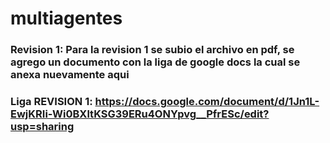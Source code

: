 # multiagentes

### Revision 1: Para la revision 1 se subio el archivo en pdf, se agrego un documento con la liga de google docs la cual se anexa nuevamente aqui
### Liga REVISION 1: https://docs.google.com/document/d/1Jn1L-EwjKRIi-Wi0BXltKSG39ERu4ONYpvg__PfrESc/edit?usp=sharing
